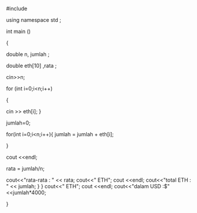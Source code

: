 
#include <iostream>

using namespace std ;
  
int main ()

{ 
  
  double n, jumlah ;  

  double eth[10] ,rata ; 
  
 cin>>n; 
  
 for (int i=0;i<n;i++)
 
 { 
   
 cin >> eth[i]; 
 } 
  
 jumlah=0; 
  
 for(int i=0;i<n;i++){ 
   jumlah = jumlah + eth[i]; 
    
 } 
 
 cout <<endl; 
 
 rata = jumlah/n; 
    
 cout<<"rata-rata   : " << rata; 
 cout<<" ETH"; 
 cout <<endl; 
 cout<<"total ETH   : " << jumlah; 
 }
 }
 cout<<" ETH"; 
 cout <<endl; 
 cout<<"dalam USD   :$" <<jumlah*4000; 
  
} 
